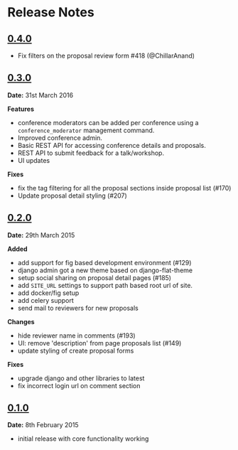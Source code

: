 # Release Notes

## [0.4.0][0.4.0]

- Fix filters on the proposal review form #418 (@ChillarAnand)

## [0.3.0][0.3.0]

__Date:__ 31st March 2016

__Features__

- conference moderators can be added per conference using a `conference_moderator` management command.
- Improved conference admin.
- Basic REST API for accessing conference details and proposals.
- REST API to submit feedback for a talk/workshop.
- UI updates  

__Fixes__
-  fix the tag filtering for all the proposal sections inside proposal list (#170)
- Update proposal detail styling (#207)


## [0.2.0][0.2.0]

__Date:__ 29th March 2015

__Added__
- add support for fig based development environment (#129)
- django admin got a new theme based on django-flat-theme
- setup social sharing on proposal detail pages (#185)
- add `SITE_URL` settings to support path based root url of site. 
- add docker/fig setup
- add celery support
- send mail to reviewers for new proposals

__Changes__
- hide reviewer name in comments (#193)
- UI: remove 'description' from page proposals list (#149)
- update styling of create proposal forms

__Fixes__
- upgrade django and other libraries to latest
- fix incorrect login url on comment section

## [0.1.0]

__Date:__ 8th February 2015

- initial release with core functionality working

[0.4.0]: https://github.com/pythonindia/junction/compare/0.3.0...master
[0.3.0]: https://github.com/pythonindia/junction/compare/0.2.0...0.3.0
[0.2.0]: https://github.com/pythonindia/junction/compare/0.1.0...0.2.0
[0.1.0]: https://github.com/pythonindia/junction/issues?q=milestone%3A%22release+0.1.0+-+initial+release%22

<!-- autolinks #12 to an github issue -->
<script src="https://padolsey.github.io/findAndReplaceDOMText/src/findAndReplaceDOMText.js"></script>
<script>
    var repo = 'pythonindia/junction';
    findAndReplaceDOMText(document.querySelector('[role="main"]'), {
      find: /#(\d+)/g,
      replace: function(portion, match){
        var el = document.createElement("a");
        el.setAttribute('href', 'http://github.com/'+ repo +'/issues/'+ match[1]);
        el.setAttribute('target', '_blank');
        el.innerHTML = portion.text;
        return el;
        }
    });
</script>
